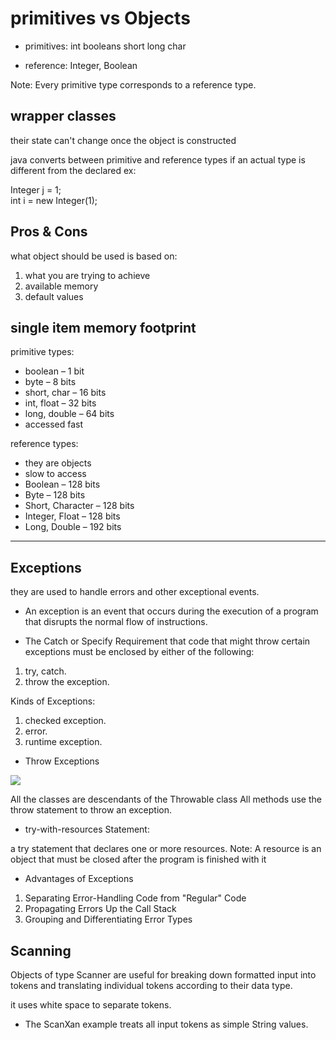 # primitives vs Objects 

- primitives:
int 
booleans 
short 
long 
char 

- reference:
Integer, 
Boolean


Note: Every primitive type corresponds to a reference type.

## wrapper classes
their state can't change once the object is constructed

java converts between primitive and reference types if an actual type is different from the declared
ex: 

Integer j = 1;          
int i = new Integer(1); 


## Pros & Cons

what object should be used is based on:

1. what you are trying to achieve
2.  available memory
3. default values 


## single item memory footprint

primitive types: 
- boolean – 1 bit
- byte – 8 bits
- short, char – 16 bits
- int, float – 32 bits
- long, double – 64 bits
 - accessed fast


reference types:
- they are objects
- slow to access
- Boolean – 128 bits
- Byte – 128 bits
- Short, Character – 128 bits
- Integer, Float – 128 bits
- Long, Double – 192 bits


_______________________________________

## Exceptions
they are used to handle errors and other exceptional events.

- An exception is an event that occurs during the execution of a program that disrupts the normal flow of instructions.

- The Catch or Specify Requirement
 that code that might throw certain exceptions must be enclosed by either of the following:

 1. try, catch. 
 2. throw the exception.


 Kinds of Exceptions:
 1. checked exception.
 2. error. 
 3. runtime exception. 
 

 - Throw Exceptions

 ![](https://docs.oracle.com/javase/tutorial/figures/essential/exceptions-throwable.gif)

 All the classes are descendants of the Throwable class
 All methods use the throw statement to throw an exception. 


- try-with-resources Statement:

 a try statement that declares one or more resources.
 Note:  A resource is an object that must be closed after the program is finished with it


 - Advantages of Exceptions

 1.  Separating Error-Handling Code from "Regular" Code
 2.  Propagating Errors Up the Call Stack
 3.  Grouping and Differentiating Error Types


## Scanning

Objects of type Scanner are useful for breaking down formatted input into tokens and translating individual tokens according to their data type.

it uses white space to separate tokens.

- The ScanXan example treats all input tokens as simple String values.







